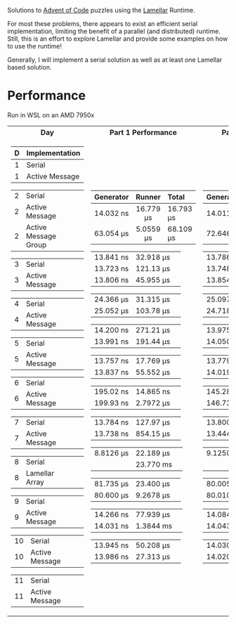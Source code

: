 Solutions to [Advent of Code](https://adventofcode.com) puzzles using the [Lamellar](https://crates.io/crates/lamellar) Runtime.

For most these problems, there appears to exist an efficient serial implementation, limiting the benefit of a parallel (and distributed) runtime.
Still, this is an effort to explore Lamellar and provide some examples on how to use the runtime!

Generally, I will implement a serial solution as well as at least one Lamellar based solution.

# Performance
Run in WSL on an AMD 7950x

<table>
<tr><th>Day</th><th>Part 1 Performance</th><th>Part 2 Performance</th></tr>
<tr><td>

|   D   | Implementation       | 
| :---: | -------------------- | 
|   1   | Serial               | 
|   1   | Active Message       | 

| | | |
| :---: | ---------------------| -------- |
|   2   | Serial               | 
|   2   | Active Message       | 
|   2   | Active Message Group | 


| | | |
| :---: | ---------------------| -------- |
|   3   | Serial               | 
|   3   | Active Message       | 

| | | |
| :---: | ---------------------| -------- |
|   4   | Serial               | 
|   4   | Active Message       | 

| | | |
| :---: | ---------------------| -------- |
|   5   | Serial               | 
|   5   | Active Message       | 

| | | |
| :---: | ---------------------| -------- |
|   6   | Serial               | 
|   6   | Active Message       | 

| | | |
| :---: | ---------------------| -------- |
|   7   | Serial               | 
|   7   | Active Message       | 

| | | |
| :---: | ---------------------| -------- |
|   8   | Serial               |
|   8   | Lamellar Array       | 

| | | |
| :---: | ---------------------| -------- |
|   9   | Serial               |
|   9   | Active Message       | 

| | | |
| :---: | ---------------------| -------- |
|   10   | Serial               |
|   10   | Active Message       |

| | | |
| :---: | ---------------------| -------- |
|   11   | Serial               |
|   11   | Active Message       |



</td><td>

| Generator |  Runner  | Total |
| :-------: | :------: | :------- |
| 14.032 ns  | 16.779 µs | 16.793 µs |
| 63.054 µs  | 5.0559 µs | 68.109 µs |

| | | |
| :---: | ---------------------| -------- |
| 13.841 ns | 32.918 µs |
| 13.723 ns  | 121.13 µs |
| 13.806 ns  | 45.955 µs |

| | | |
| :---: | ---------------------| -------- |
| 24.366 µs | 31.315 µs |
| 25.052 µs  | 103.78 µs |

| | | |
| :---: | ---------------------| -------- |
| 14.200 ns | 271.21 µs |
| 13.991 ns  | 191.44 µs |

| | | |
| :---: | ---------------------| -------- |
| 13.757 ns |  17.769 µs |
| 13.837 ns  | 55.552 µs |

| | | |
| :---: | ---------------------| -------- |
| 195.02 ns |  14.865 ns |
| 199.93 ns  | 2.7972 µs |

| | | |
| :---: | ---------------------| -------- |
| 13.784 ns |  127.97 µs  |
| 13.738 ns  | 854.15 µs |

| | | |
| :---: | ---------------------| -------- |
| 8.8126 µs |  22.189 µs|
|           |  23.770 ms|

| | | |
| :---: | ---------------------| -------- |
| 81.735 µs |  23.400 µs|
| 80.600 µs |  9.2678 µs|

| | | |
| :---: | ---------------------| -------- |
| 14.266 ns | 77.939 µs |
| 14.031 ns |  1.3844 ms|

| | | |
| :---: | ---------------------| -------- |
| 13.945 ns | 50.208 µs |
| 13.986 ns |  27.313 µs|


</td><td>

| Generator |  Runner  | Total |
| :-------: | :------: | :------- |
| 14.011 ns  | 283.80 µs | 283.81 µs |
| 72.646 µs  | 60.733 µs | 133.37 µs |

| | | |
| :---: | ---------------------| -------- |
| 13.786 ns  | 34.194 µs |
| 13.748 ns | 121.56 µs |
| 13.854 ns | 45.970 µs |

| | | |
| :---: | ---------------------| -------- |
|  25.097 µs | 26.659 µs |
| 24.718 µs  | 109.68 µs |

| | | |
| :---: | ---------------------| -------- |
|  13.975 ns | 284.94 µs |
| 14.050 ns  | 752.05 µs|

| | | |
| :---: | ---------------------| -------- |
|  13.779 ns | 38.057 µs |
| 14.019 ns  | 54.063 µs |

| | | |
| :---: | ---------------------| -------- |
|  145.28 ns | 4.8219 ns |
|  146.73 ns  | 789.15 ns |

| | | |
| :---: | ---------------------| -------- |
|  13.800 ns | 148.86 µs |
|  13.444 ns  | 829.43 µs |

| | | |
| :---: | ---------------------| -------- |
| 9.1250 µs | 154.30 µs |
|           |  66.549 ms |

| | | |
| :---: | ---------------------| -------- |
| 80.005 µs | 30.690 µs |
| 80.010 µs |  56.556 µs |

| | | |
| :---: | ---------------------| -------- |
| 14.084 ns | 230.04 µs |
| 14.043 ns |  180.17 µs |

| | | |
| :---: | ---------------------| -------- |
| 14.030 ns | 50.487 µs |
| 14.020 ns |  27.679 µs|


</td></tr>
</table>
